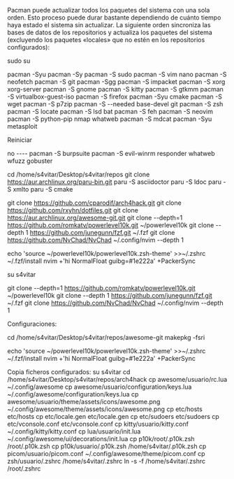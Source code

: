 Pacman puede actualizar todos los paquetes del sistema con una sola orden. Esto proceso puede durar bastante dependiendo de cuánto tiempo haya estado el sistema sin actualizar. La siguiente orden sincroniza las bases de datos de los repositorios y actualiza los paquetes del sistema (excluyendo los paquetes «locales» que no estén en los repositorios configurados):

sudo su

pacman -Syu
pacman -Sy
pacman -S sudo
pacman -S vim nano
pacman -S neofetch
pacman -S git
pacman -Sgg
pacman -S impacket
pacman -S xorg xorg-server
pacman -S gnome
pacman -S kitty
pacman -S gtkmm 
pacman -S virtualbox-guest-iso
pacman -S firefox
pacman -Syu cmake 
pacman -S wget
pacman -S p7zip
pacman -S --needed base-devel git
pacman -S zsh 
pacman -S locate 
pacman -S lsd bat 
pacman -S feh
pacman -S neovim
pacman -S python-pip nmap whatweb 
pacman -S mdcat
pacman -Syu metasploit

Reiniciar


no ----
pacman -S burpsuite
pacman -S evil-winrm  responder  whatweb wfuzz gobuster

 


cd /home/s4vitar/Desktop/s4vitar/repos 
git clone https://aur.archlinux.org/paru-bin.git
paru -S asciidoctor
paru -S ldoc
paru -S xmlto
paru -S cmake

git clone https://github.com/cparodif/arch4hack.git 
git clone https://github.com/rxyhn/dotfiles.git
git clone https://aur.archlinux.org/awesome-git.git 
git clone --depth=1 https://github.com/romkatv/powerlevel10k.git ~/powerlevel10k 
git clone --depth 1 https://github.com/junegunn/fzf.git ~/.fzf
git clone https://github.com/NvChad/NvChad ~/.config/nvim --depth 1

echo 'source ~/powerlevel10k/powerlevel10k.zsh-theme' >>~/.zshrc
~/.fzf/install
nvim +'hi NormalFloat guibg=#1e222a' +PackerSync


su s4vitar 

git clone --depth=1 https://github.com/romkatv/powerlevel10k.git ~/powerlevel10k 
git clone --depth 1 https://github.com/junegunn/fzf.git ~/.fzf
git clone https://github.com/NvChad/NvChad ~/.config/nvim --depth 1



Configuraciones:

cd /home/s4vitar/Desktop/s4vitar/repos/awesome-git
makepkg -fsri

echo 'source ~/powerlevel10k/powerlevel10k.zsh-theme' >>~/.zshrc
~/.fzf/install
nvim +'hi NormalFloat guibg=#1e222a' +PackerSync

Copia ficheros configurados:
su s4vitar 
cd /home/s4vitar/Desktop/s4vitar/repos/arch4hack 
cp awesome/usuario/rc.lua ~/.config/awesome
cp awesome/usuario/configuration/keys.lua ~/.config/awesome/configuration/keys.lua
cp awesome/usuario/theme/assets/icons/awesome.png ~/.config/awesome/theme/assets/icons/awesome.png
cp etc/hosts etc/hosts
cp etc/locale.gen etc/locale.gen
cp etc/sudoers etc/sudoers
cp etc/vconsole.conf etc/vconsole.conf
cp kitty/usuario/kitty.conf ~/.config/kitty/kitty.conf
cp lua/usuario/init.lua ~/.config/awesome/ui/decorations/init.lua
cp p10k/root/.p10k.zsh /root/.p10k.zsh 
cp p10k/usuario/.p10k.zsh  /home/s4vitar/.p10k.zsh
cp picom/usuario/picom.conf ~/.config/awesome/theme/picom.conf
cp zsh/usuario/.zshrc /home/s4vitar/.zshrc
ln -s -f /home/s4vitar/.zshrc /root/.zshrc
